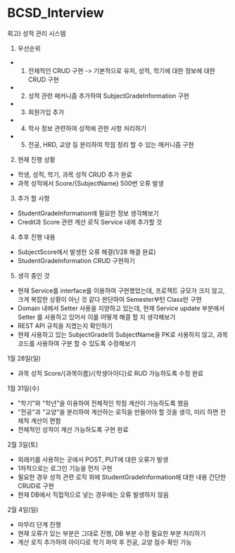 # BCSD_Interview
회고) 성적 관리 시스템

1. 우선순위
- 1. 전체적인 CRUD 구현 -> 기본적으로 유저, 성적, 학기에 대한 정보에 대한 CRUD 구현
- 2. 성적 관련 매커니즘 추가하여 SubjectGradeInformation 구현
- 3. 회원가입 추가
- 4. 학사 정보 관련하여 성적에 관한 사항 처리하기
- 5. 전공, HRD, 교양 등 분리하여 학점 정리 할 수 있는 매커니즘 구현

2. 현재 진행 상황
- 학생, 성적, 학기, 과목 성적 CRUD 추가 완료
- 과목 성적에서 Score/{SubjectName} 500번 오류 발생

3. 추가 할 사항
- StudentGradeInformation에 필요한 정보 생각해보기
- Credit과 Score 관련 계산 로직 Service 내에 추가할 것

4. 추후 진행 내용
- SubjectScore에서 발생한 오류 해결(1/28 해결 완료)
- StudentGradeInformation CRUD 구현하기

5. 생각 중인 것
- 현재 Service를 interface를 이용하여 구현했었는데, 프로젝트 규모가 크지 않고, 크게
  복잡한 상황이 아닌 것 같다 판단하여 Semester부턴 Class만 구현
- Domain 내에서 Setter 사용을 지양하고 있는데, 현재 Service update 부분에서 Setter
  를 사용하고 있어서 이를 어떻게 해결 할 지 생각해보기
- REST API 규칙을 지켰는지 확인하기
- 현재 사용하고 있는 SubjectGrade의 SubjectName을 PK로 사용하지 않고, 
  과목 코드를 사용하여 구분 할 수 있도록 수정해보기

1월 28일(일) 
- 과목 성적 Score/{과목이름}/{학생아이디}로 RUD 가능하도록 수정 완료

1월 31일(수)
- "학기"와 "학년"을 이용하여 전체적인 학점 계산이 가능하도록 했음
- "전공"과 "교양"을 분리하여 계산하는 로직을 만들어야 할 것을 생각, 미리 하면 전체적 계산이 편함
- 전체적인 성적이 계산 가능하도록 구현 완료

2월 3일(토)
- 외래키를 사용하는 곳에서 POST, PUT에 대한 오류가 발생
- 1차적으로는 로그인 기능을 먼저 구현
- 필요한 경우 성적 관련 로직 외에 StudentGradeInformation에 대한 내용 간단한 CRUD로 구현
- 현재 DB에서 직접적으로 넣는 경우에는 오류 발생하지 않음

2월 4일(일)
- 마무리 단계 진행
- 현재 오류가 있는 부분은 그대로 진행, DB 부분 수정 필요한 부분 처리하기
- 계산 로직 추가하여 아이디로 학기 파악 후 전공, 교양 점수 확인 가능